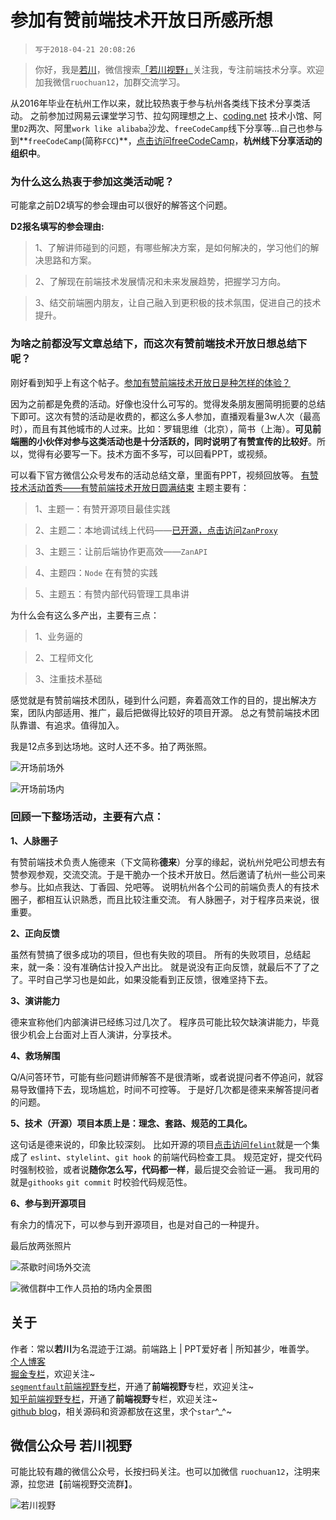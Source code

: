 # 参加有赞前端技术开放日所感所想

>`写于2018-04-21 20:08:26`

>你好，我是[若川](https://lxchuan12.gitee.io)，微信搜索[「若川视野」](https://mp.weixin.qq.com/s/c3hFML3XN9KCUetDOZd-DQ)关注我，专注前端技术分享。欢迎加我微信`ruochuan12`，加群交流学习。

从2016年毕业在杭州工作以来，就比较热衷于参与杭州各类线下技术分享类活动。
之前参加过网易云课堂学习节、拉勾网理想之上、[coding.net](https://coding.net/) 技术小馆、阿里`D2`两次、阿里`work like alibaba`沙龙、`freeCodeCamp`线下分享等...自己也参与到**`freeCodeCamp`(简称`FCC`)**，[点击访问freeCodeCamp](https://freecodecamp.cn/)，**杭州线下分享活动的组织中**。

### 为什么这么热衷于参加这类活动呢？

可能拿之前D2填写的参会理由可以很好的解答这个问题。

**D2报名填写的参会理由:**
>
>1、了解讲师碰到的问题，有哪些解决方案，是如何解决的，学习他们的解决思路和方案。

>2、了解现在前端技术发展情况和未来发展趋势，把握学习方向。

>3、结交前端圈内朋友，让自己融入到更积极的技术氛围，促进自己的技术提升。

### 为啥之前都没写文章总结下，而这次有赞前端技术开放日想总结下呢？

刚好看到知乎上有这个帖子。[参加有赞前端技术开放日是种怎样的体验？](https://www.zhihu.com/question/274150609)

因为之前都是免费的活动。好像也没什么可写的。觉得发条朋友圈简明扼要的总结下即可。这次有赞的活动是收费的，都这么多人参加，直播观看量3w人次（最高时），而且有其他城市的人过来。比如：罗辑思维（北京），简书（上海）。**可见前端圈的小伙伴对参与这类活动也是十分活跃的，同时说明了有赞宣传的比较好**。所以，觉得有必要写一下。技术方面不多写，可以回看PPT，或视频。

可以看下官方微信公众号发布的活动总结文章，里面有PPT，视频回放等。
[有赞技术活动首秀——有赞前端技术开放日圆满结束](https://mp.weixin.qq.com/s/9FIESH8rGaV0JPR1lMgUTQ)
主题主要有：
>
>1、主题一：有赞开源项目最佳实践

>2、主题二：本地调试线上代码——[已开源，点击访问`ZanProxy`](https://github.com/youzan/zan-proxy)

>3、主题三：让前后端协作更高效——`ZanAPI`

>4、主题四：`Node` 在有赞的实践

>5、主题五：有赞内部代码管理工具串讲

为什么会有这么多产出，主要有三点：
>1、业务逼的

>2、工程师文化

>3、注重技术基础

感觉就是有赞前端技术团队，碰到什么问题，奔着高效工作的目的，提出解决方案，团队内部适用、推广，最后把做得比较好的项目开源。
总之有赞前端技术团队靠谱、有追求。值得加入。

我是12点多到达场地。这时人还不多。拍了两张照。

![开场前场外](./first-1.jpg)

![开场前场内](./first-2.jpg)

### 回顾一下整场活动，主要有六点：

**1、人脉圈子**

有赞前端技术负责人施德来（下文简称**德来**）分享的缘起，说杭州兑吧公司想去有赞参观参观，交流交流。于是干脆办一个技术开放日。然后邀请了杭州一些公司来参与。比如点我达、丁香园、兑吧等。
说明杭州各个公司的前端负责人的有技术圈子，都相互认识熟悉，而且比较注重交流。
有人脉圈子，对于程序员来说，很重要。

**2、正向反馈**

虽然有赞搞了很多成功的项目，但也有失败的项目。
所有的失败项目，总结起来，就一条：没有准确估计投入产出比。
就是说没有正向反馈，就最后不了了之了。平时自己学习也是如此，如果没能看到正反馈，很难坚持下去。

**3、演讲能力**

德来宣称他们内部演讲已经练习过几次了。
程序员可能比较欠缺演讲能力，毕竟很少机会上台面对上百人演讲，分享技术。

**4、救场解围**

Q/A问答环节，可能有些问题讲师解答不是很清晰，或者说提问者不停追问，就容易导致僵持下去，现场尴尬，时间不可控等。
于是好几次都是德来来解答提问者的问题。

**5、技术（开源）项目本质上是：理念、套路、规范的工具化。**

这句话是德来说的，印象比较深刻。
比如开源的项目[点击访问`felint`](https://github.com/youzan/felint)就是一个集成了 `eslint`、`stylelint`、`git hook` 的前端代码检查工具。
规范定好，提交代码时强制校验，或者说**随你怎么写，代码都一样**，最后提交会验证一遍。
我司用的就是`githooks` `git commit` 时校验代码规范性。

**6、参与到开源项目**

有余力的情况下，可以参与到开源项目，也是对自己的一种提升。

最后放两张照片

![茶歇时间场外交流](./rest-time.jpg)

![微信群中工作人员拍的场内全景图](./full.jpg)


## 关于

作者：常以**若川**为名混迹于江湖。前端路上 | PPT爱好者 | 所知甚少，唯善学。<br>
[个人博客](https://lxchuan12.github.io/)<br>
[掘金专栏](https://juejin.im/user/1415826704971918/posts)，欢迎关注~<br>
[`segmentfault`前端视野专栏](https://segmentfault.com/blog/lxchuan12)，开通了**前端视野**专栏，欢迎关注~<br>
[知乎前端视野专栏](https://zhuanlan.zhihu.com/lxchuan12)，开通了**前端视野**专栏，欢迎关注~<br>
[github blog](https://github.com/lxchuan12/blog)，相关源码和资源都放在这里，求个`star`^_^~

## 微信公众号  若川视野

可能比较有趣的微信公众号，长按扫码关注。也可以加微信 `ruochuan12`，注明来源，拉您进【前端视野交流群】。

![若川视野](../about/wechat-official-accounts-mini.png)
